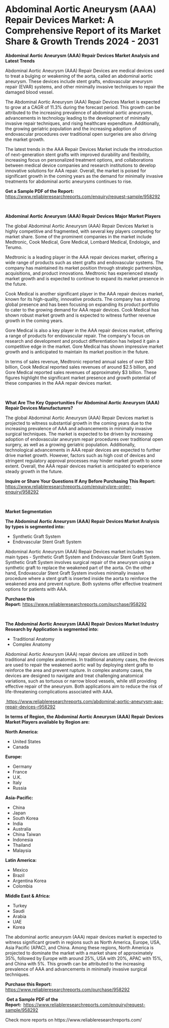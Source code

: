 <p><h1>Abdominal Aortic Aneurysm (AAA) Repair Devices Market: A Comprehensive Report of its Market Share & Growth Trends 2024 - 2031</h1></p><p><strong>Abdominal Aortic Aneurysm (AAA) Repair Devices Market Analysis and Latest Trends</strong></p>
<p><p>Abdominal Aortic Aneurysm (AAA) Repair Devices are medical devices used to treat a bulging or weakening of the aorta, called an abdominal aortic aneurysm. These devices include stent grafts, endovascular aneurysm repair (EVAR) systems, and other minimally invasive techniques to repair the damaged blood vessel.</p><p>The Abdominal Aortic Aneurysm (AAA) Repair Devices Market is expected to grow at a CAGR of 11.3% during the forecast period. This growth can be attributed to the increasing prevalence of abdominal aortic aneurysms, advancements in technology leading to the development of minimally invasive repair techniques, and rising healthcare expenditure. Additionally, the growing geriatric population and the increasing adoption of endovascular procedures over traditional open surgeries are also driving the market growth.</p><p>The latest trends in the AAA Repair Devices Market include the introduction of next-generation stent grafts with improved durability and flexibility, increasing focus on personalized treatment options, and collaborations between medical device companies and research institutions to develop innovative solutions for AAA repair. Overall, the market is poised for significant growth in the coming years as the demand for minimally invasive treatments for abdominal aortic aneurysms continues to rise.</p></p>
<p><strong>Get a Sample PDF of the Report:&nbsp;</strong> <a href="https://www.reliableresearchreports.com/enquiry/request-sample/958292">https://www.reliableresearchreports.com/enquiry/request-sample/958292</a></p>
<p>&nbsp;</p>
<p><strong>Abdominal Aortic Aneurysm (AAA) Repair Devices Major Market Players</strong></p>
<p><p>The global Abdominal Aortic Aneurysm (AAA) Repair Devices Market is highly competitive and fragmented, with several key players competing for market share. Some of the prominent companies in the market include Medtronic, Cook Medical, Gore Medical, Lombard Medical, Endologix, and Terumo.</p><p>Medtronic is a leading player in the AAA repair devices market, offering a wide range of products such as stent grafts and endovascular systems. The company has maintained its market position through strategic partnerships, acquisitions, and product innovations. Medtronic has experienced steady market growth and is expected to continue to expand its market presence in the future.</p><p>Cook Medical is another significant player in the AAA repair devices market, known for its high-quality, innovative products. The company has a strong global presence and has been focusing on expanding its product portfolio to cater to the growing demand for AAA repair devices. Cook Medical has shown robust market growth and is expected to witness further revenue growth in the coming years.</p><p>Gore Medical is also a key player in the AAA repair devices market, offering a range of products for endovascular repair. The company's focus on research and development and product differentiation has helped it gain a competitive edge in the market. Gore Medical has shown impressive market growth and is anticipated to maintain its market position in the future.</p><p>In terms of sales revenue, Medtronic reported annual sales of over $30 billion, Cook Medical reported sales revenues of around $2.5 billion, and Gore Medical reported sales revenues of approximately $3 billion. These figures highlight the significant market presence and growth potential of these companies in the AAA repair devices market.</p></p>
<p>&nbsp;</p>
<p><strong>What Are The Key Opportunities For Abdominal Aortic Aneurysm (AAA) Repair Devices Manufacturers?</strong></p>
<p><p>The global Abdominal Aortic Aneurysm (AAA) Repair Devices market is projected to witness substantial growth in the coming years due to the increasing prevalence of AAA and advancements in minimally invasive surgical techniques. The market is expected to be driven by increasing adoption of endovascular aneurysm repair procedures over traditional open surgery, as well as a growing geriatric population. Additionally, technological advancements in AAA repair devices are expected to further drive market growth. However, factors such as high cost of devices and stringent regulatory approval processes may hinder market growth to some extent. Overall, the AAA repair devices market is anticipated to experience steady growth in the future.</p></p>
<p><strong>Inquire or Share Your Questions If Any Before Purchasing This Report:</strong> <a href="https://www.reliableresearchreports.com/enquiry/pre-order-enquiry/958292">https://www.reliableresearchreports.com/enquiry/pre-order-enquiry/958292</a></p>
<p>&nbsp;</p>
<p><strong>Market Segmentation</strong></p>
<p><strong>The Abdominal Aortic Aneurysm (AAA) Repair Devices Market Analysis by types is segmented into:</strong></p>
<p><ul><li>Synthetic Graft System</li><li>Endovascular Stent Graft System</li></ul></p>
<p><p>Abdominal Aortic Aneurysm (AAA) Repair Devices market includes two main types - Synthetic Graft System and Endovascular Stent Graft System. Synthetic Graft System involves surgical repair of the aneurysm using a synthetic graft to replace the weakened part of the aorta. On the other hand, Endovascular Stent Graft System involves minimally invasive procedure where a stent graft is inserted inside the aorta to reinforce the weakened area and prevent rupture. Both systems offer effective treatment options for patients with AAA.</p></p>
<p><strong>Purchase this Report:&nbsp;</strong><a href="https://www.reliableresearchreports.com/purchase/958292">https://www.reliableresearchreports.com/purchase/958292</a></p>
<p>&nbsp;</p>
<p><strong>The Abdominal Aortic Aneurysm (AAA) Repair Devices Market Industry Research by Application is segmented into:</strong></p>
<p><ul><li>Traditional Anatomy</li><li>Complex Anatomy</li></ul></p>
<p><p>Abdominal Aortic Aneurysm (AAA) repair devices are utilized in both traditional and complex anatomies. In traditional anatomy cases, the devices are used to repair the weakened aortic wall by deploying stent grafts to reinforce the area and prevent rupture. In complex anatomy cases, the devices are designed to navigate and treat challenging anatomical variations, such as tortuous or narrow blood vessels, while still providing effective repair of the aneurysm. Both applications aim to reduce the risk of life-threatening complications associated with AAA.</p></p>
<p><a href="https://www.reliableresearchreports.com/abdominal-aortic-aneurysm-aaa-repair-devices-r958292">&nbsp;https://www.reliableresearchreports.com/abdominal-aortic-aneurysm-aaa-repair-devices-r958292</a></p>
<p><strong>In terms of Region, the Abdominal Aortic Aneurysm (AAA) Repair Devices Market Players available by Region are:</strong></p>
<p>
    <p> <strong> North America: </strong>
        <ul>
            <li>United States</li>
            <li>Canada</li>
        </ul>
        </p> 
    <p> <strong> Europe: </strong>
        <ul>
            <li>Germany</li>
            <li>France</li>
            <li>U.K.</li>
            <li>Italy</li>
            <li>Russia</li>
        </ul>
        </p> 
    <p> <strong> Asia-Pacific: </strong>
        <ul>
            <li>China</li>
            <li>Japan</li>
            <li>South Korea</li>
            <li>India</li>
            <li>Australia</li>
            <li>China Taiwan</li>
            <li>Indonesia</li>
            <li>Thailand</li>
            <li>Malaysia</li>
        </ul>
        </p> 
    <p> <strong> Latin America: </strong>
        <ul>
            <li>Mexico</li>
            <li>Brazil</li>
            <li>Argentina Korea</li>
            <li>Colombia</li>
        </ul>
        </p> 
    <p> <strong> Middle East & Africa: </strong>
        <ul>
            <li>Turkey</li>
            <li>Saudi</li>
            <li>Arabia</li>
            <li>UAE</li>
            <li>Korea</li>
        </ul>
    </p>
    </p>
<p><p>The abdominal aortic aneurysm (AAA) repair devices market is expected to witness significant growth in regions such as North America, Europe, USA, Asia Pacific (APAC), and China. Among these regions, North America is projected to dominate the market with a market share of approximately 35%, followed by Europe with around 25%, USA with 20%, APAC with 15%, and China with 5%. This growth can be attributed to the increasing prevalence of AAA and advancements in minimally invasive surgical techniques.</p></p>
<p><strong>Purchase this Report: </strong><a href="https://www.reliableresearchreports.com/purchase/958292">https://www.reliableresearchreports.com/purchase/958292</a></p>
<p>&nbsp;<strong>Get a Sample PDF of the Report:&nbsp;&nbsp;</strong><a href="https://www.reliableresearchreports.com/enquiry/request-sample/958292">https://www.reliableresearchreports.com/enquiry/request-sample/958292</a></p>
<p><strong></strong></p>
<p>Check more reports on https://www.reliableresearchreports.com/</p>